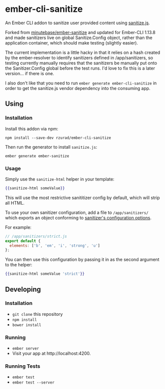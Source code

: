 # ember-cli-sanitize

An Ember CLI addon to sanitize user provided content using [sanitize.js](https://github.com/gbirke/Sanitize.js).

Forked from [minutebase/ember-sanitize](https://github.com/minutebase/ember-sanitize) and updated for
Ember-CLI 1.13.8 and made sanitizers live on global Sanitize.Config object, rather than the application container,
which should make testing (slightly easier).

The current implementation is a little hacky in that it relies on a hash created by the ember-resolver to
identify sanitizers defined in /app/sanitizers, so testing currently manually requires that the sanitizers be manually
put onto the Sanitizer.Config global before the test runs. I'd love to fix this is a later version... if there is one.

I also don't like that you need to run `ember generate ember-cli-sanitize` in order to get the sanitize.js vendor dependency
into the consuming app.

## Using

### Installation

Install this addon via npm:

```
npm install --save-dev rzurad/ember-cli-sanitize
```

Then run the generator to install `sanitize.js`:

```
ember generate ember-sanitize
```

### Usage

Simply use the `sanitize-html` helper in your template:

```handlebars
{{sanitize-html someValue}}
```

This will use the most restrictive sanititizer config by default, which will strip all HTML.

To use your own sanitizer configuration, add a file to `/app/sanitizers/` which exports an object
conforming to [sanitizer's configuration options](https://github.com/gbirke/Sanitize.js#configuration).

For example:

```js
// /app/sanitizers/strict.js
export default {
  elements: ['b', 'em', 'i', 'strong', 'u']
};
```

You can then use this configuration by passing it in as the second argument to the helper:

```handlebars
{{sanitize-html someValue 'strict'}}
```

## Developing

### Installation

* `git clone` this repository
* `npm install`
* `bower install`

### Running

* `ember server`
* Visit your app at http://localhost:4200.

### Running Tests

* `ember test`
* `ember test --server`
